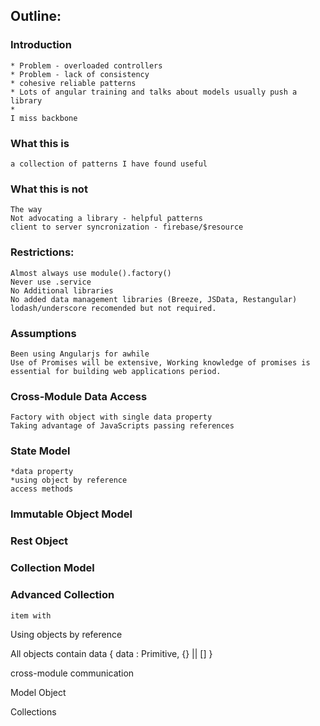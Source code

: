 
## Outline:


### Introduction
	* Problem - overloaded controllers
	* Problem - lack of consistency
	* cohesive reliable patterns
	* Lots of angular training and talks about models usually push a library
	* 
	I miss backbone

### What this is
	a collection of patterns I have found useful


### What this is not
	The way
	Not advocating a library - helpful patterns
	client to server syncronization - firebase/$resource

### Restrictions:
	Almost always use module().factory()
	Never use .service
	No Additional libraries 
	No added data management libraries (Breeze, JSData, Restangular)
	lodash/underscore recomended but not required.

### Assumptions
	Been using Angularjs for awhile
	Use of Promises will be extensive, Working knowledge of promises is essential for building web applications period.
	

### Cross-Module Data Access
	Factory with object with single data property
	Taking advantage of JavaScripts passing references


### State Model
	*data property
	*using object by reference
	access methods
	
	
	
### Immutable Object Model




### Rest Object


### Collection Model


### Advanced Collection
	item with 




Using objects by reference


All objects contain 
	data {
		data : Primitive, {} || []
	}


cross-module communication

Model Object



Collections



